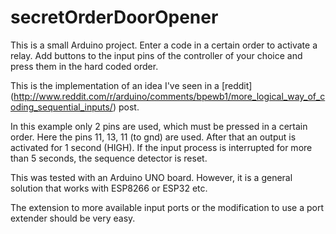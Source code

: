# secretOrderDoorOpener
This is a small Arduino project. 
Enter a code in a certain order to activate a relay.
Add buttons to the input pins of the controller of your choice and press them in the hard coded order.

This is the implementation of an idea I've seen in a [reddit] (http://www.reddit.com/r/arduino/comments/bpewb1/more_logical_way_of_coding_sequential_inputs/) post. 


In this example only 2 pins are used, which must be pressed in a certain order. Here the pins 11, 13, 11 (to gnd) are used. After that an output is activated for 1 second (HIGH). 
If the input process is interrupted for more than 5 seconds, the sequence detector is reset.

This was tested with an Arduino UNO board. However, it is a general solution that works with ESP8266 or ESP32 etc.

The extension to more available input ports or the modification to use a port extender should be very easy.
